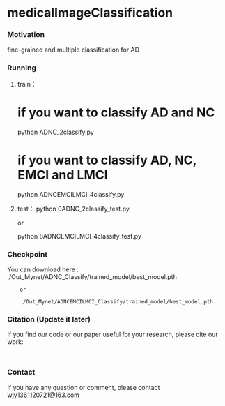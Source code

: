 # medicalImageClassification


### Motivation
fine-grained and multiple classification for AD


### Running
1. train：
   # if you want to classify AD and NC
   python ADNC_2classify.py
      
   # if you want to classify AD, NC, EMCI and LMCI
   python ADNCEMCILMCI_4classify.py
   

2. test：
   python 0ADNC_2classify_test.py
   
   or
   
   python 8ADNCEMCILMCI_4classify_test.py
   

### Checkpoint
You can download here :
        ./Out_Mynet/ADNC_Classify/trained_model/best_model.pth
        
        or
        
        ./Out_Mynet/ADNCEMCILMCI_Classify/trained_model/best_model.pth

### Citation (Update it later)

If you find our code or our paper useful for your research, please cite our work:

```


```

### Contact

If you have any question or comment, please contact wjy1361120721@163.com
